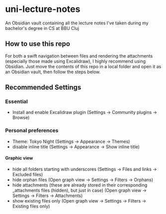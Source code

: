 # uni-lecture-notes
An Obsidian vault containing all the lecture notes I've taken during my bachelor's degree in CS at BBU Cluj
## How to use this repo
For both a swift navigation between files and rendering the attachments (especially those made using Excalidraw), I highly recommend using Obsidian. Just move the contents of this repo in a local folder and open it as an Obsidian vault, then follow the steps below.
## Recommended Settings 
### Essential
- Install and enable Excalidraw plugin (Settings -> Community plugins -> Browse)
### Personal preferences 
- Theme: Tokyo Night (Settings -> Appearance -> Themes)
- disable inline title (Settings -> Appearance -> Show inline title)
#### Graphic view
- hide all folders starting with underscores (Settings -> Files and links -> Excluded files)
- hide orphan files (Open graph view -> Settings -> Filters -> Orphans)
- hide attachments (these are already stored in their corresponding \_attachments files (hidden), but just in case) (Open graph view ->  Settings -> Filters -> Attachments)
- show existing files only (Open graph view -> Settings -> Filters -> Existing files only)